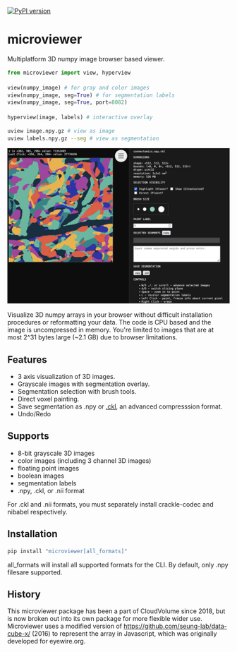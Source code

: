 [![PyPI version](https://badge.fury.io/py/microviewer.svg)](https://badge.fury.io/py/microviewer)

# microviewer
Multiplatform 3D numpy image browser based viewer.

```python
from microviewer import view, hyperview

view(numpy_image) # for gray and color images
view(numpy_image, seg=True) # for segmentation labels
view(numpy_image, seg=True, port=8082)

hyperview(image, labels) # interactive overlay
```

```bash
uview image.npy.gz # view as image
uview labels.npy.gz --seg # view as segmentation
```

![Segmentation display in microviewer](seg-demo.png "Segmentation display in microviewer.")

Visualize 3D numpy arrays in your browser without difficult installation procedures or reformatting your data.  The code is CPU based and the image is uncompressed in memory. You're limited to images that are at most 2^31 bytes large (~2.1 GB) due to browser limitations.

## Features

- 3 axis visualization of 3D images.
- Grayscale images with segmentation overlay.
- Segmentation selection with brush tools.
- Direct voxel painting.
- Save segmentation as .npy or [.ckl](https://github.com/seung-lab/crackle), an advanced compresssion format.
- Undo/Redo

## Supports

- 8-bit grayscale 3D images
- color images (including 3 channel 3D images)
- floating point images
- boolean images
- segmentation labels
- .npy, .ckl, or .nii format

For .ckl and .nii formats, you must separately install crackle-codec and nibabel respectively.

## Installation

```bash
pip install "microviewer[all_formats]"
```

all_formats will install all supported formats for the CLI. By default, only .npy filesare supported.

## History

This microviewer package has been a part of CloudVolume since 2018, but is now broken out into its own package for more flexible wider use. Microviewer uses a modified version of https://github.com/seung-lab/data-cube-x/ (2016) to represent the array in Javascript, which was originally developed for eyewire.org.



